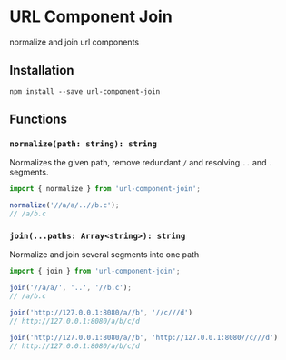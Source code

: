 # URL Component Join

normalize and join url components

## Installation

```shell
npm install --save url-component-join
```

## Functions

### `normalize(path: string): string`

Normalizes the given path, remove redundant `/` and resolving `..` and `.` segments.

```ts
import { normalize } from 'url-component-join';

normalize('//a/a/..//b.c');
// /a/b.c
```

### `join(...paths: Array<string>): string`

Normalize and join several segments into one path

```ts
import { join } from 'url-component-join';

join('//a/a/', '..', '//b.c');
// /a/b.c

join('http://127.0.0.1:8080/a//b', '//c///d')
// http://127.0.0.1:8080/a/b/c/d

join('http://127.0.0.1:8080/a//b', 'http://127.0.0.1:8080//c///d')
// http://127.0.0.1:8080/a/b/c/d
```
